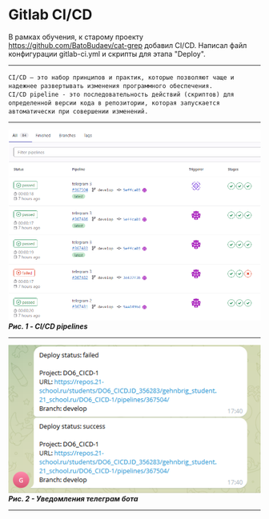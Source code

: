 # Gitlab CI/CD

В рамках обучения, к старому проекту https://github.com/BatoBudaev/cat-grep добавил CI/CD. Написал файл конфигурации gitlab-ci.yml и скрипты для этапа "Deploy".
___
``CI/CD — это набор принципов и практик, которые позволяют чаще и надежнее развертывать изменения программного обеспечения.``  
``CI/CD pipeline - это последовательность действий (скриптов) для определенной версии кода в репозитории, которая запускается автоматически при совершении изменений.``  
___
![img.png](images/img.png)  
___Рис. 1 - CI/CD pipelines___  
___
![img_1.png](images/img_1.png)  
___Рис. 2 - Уведомления телеграм бота___  
___
